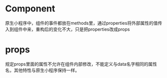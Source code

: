 # Component

原生小程序中，组件的事件都放在methods里，通过properties将外部属性的值传入到组件中来，重构后的变化不大，只是把properties改成props

# props

规定props里面的属性不允许在组件内部修改，不能定义与data名字相同的属性名，其他特性与原生小程序保持一样。

